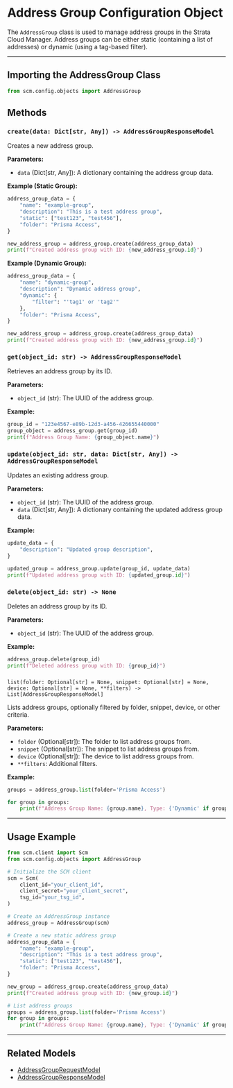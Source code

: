 # Address Group Configuration Object

The `AddressGroup` class is used to manage address groups in the Strata Cloud Manager. Address groups can be either
static (containing a list of addresses) or dynamic (using a tag-based filter).

---

## Importing the AddressGroup Class

<div class="termy">

<!-- termynal -->

```python
from scm.config.objects import AddressGroup
```

</div>

## Methods

### `create(data: Dict[str, Any]) -> AddressGroupResponseModel`

Creates a new address group.

**Parameters:**

- `data` (Dict[str, Any]): A dictionary containing the address group data.

**Example (Static Group):**

<div class="termy">

<!-- termynal -->

```python
address_group_data = {
    "name": "example-group",
    "description": "This is a test address group",
    "static": ["test123", "test456"],
    "folder": "Prisma Access",
}

new_address_group = address_group.create(address_group_data)
print(f"Created address group with ID: {new_address_group.id}")
```

</div>


**Example (Dynamic Group):**

<div class="termy">

<!-- termynal -->

```python
address_group_data = {
    "name": "dynamic-group",
    "description": "Dynamic address group",
    "dynamic": {
        "filter": "'tag1' or 'tag2'"
    },
    "folder": "Prisma Access",
}

new_address_group = address_group.create(address_group_data)
print(f"Created address group with ID: {new_address_group.id}")
```

</div>

### `get(object_id: str) -> AddressGroupResponseModel`

Retrieves an address group by its ID.

**Parameters:**

- `object_id` (str): The UUID of the address group.

**Example:**

<div class="termy">

<!-- termynal -->

```python
group_id = "123e4567-e89b-12d3-a456-426655440000"
group_object = address_group.get(group_id)
print(f"Address Group Name: {group_object.name}")
```

</div>

### `update(object_id: str, data: Dict[str, Any]) -> AddressGroupResponseModel`

Updates an existing address group.

**Parameters:**

- `object_id` (str): The UUID of the address group.
- `data` (Dict[str, Any]): A dictionary containing the updated address group data.

**Example:**

<div class="termy">

<!-- termynal -->

```python
update_data = {
    "description": "Updated group description",
}

updated_group = address_group.update(group_id, update_data)
print(f"Updated address group with ID: {updated_group.id}")
```

</div>

### `delete(object_id: str) -> None`

Deletes an address group by its ID.

**Parameters:**

- `object_id` (str): The UUID of the address group.

**Example:**

<div class="termy">

<!-- termynal -->

```python
address_group.delete(group_id)
print(f"Deleted address group with ID: {group_id}")
```

</div>

###

`list(folder: Optional[str] = None, snippet: Optional[str] = None, device: Optional[str] = None, **filters) -> List[AddressGroupResponseModel]`

Lists address groups, optionally filtered by folder, snippet, device, or other criteria.

**Parameters:**

- `folder` (Optional[str]): The folder to list address groups from.
- `snippet` (Optional[str]): The snippet to list address groups from.
- `device` (Optional[str]): The device to list address groups from.
- `**filters`: Additional filters.

**Example:**

<div class="termy">

<!-- termynal -->

```python
groups = address_group.list(folder='Prisma Access')

for group in groups:
    print(f"Address Group Name: {group.name}, Type: {'Dynamic' if group.dynamic else 'Static'}")
```

</div>


---

## Usage Example

<div class="termy">

<!-- termynal -->

```python
from scm.client import Scm
from scm.config.objects import AddressGroup

# Initialize the SCM client
scm = Scm(
    client_id="your_client_id",
    client_secret="your_client_secret",
    tsg_id="your_tsg_id",
)

# Create an AddressGroup instance
address_group = AddressGroup(scm)

# Create a new static address group
address_group_data = {
    "name": "example-group",
    "description": "This is a test address group",
    "static": ["test123", "test456"],
    "folder": "Prisma Access",
}

new_group = address_group.create(address_group_data)
print(f"Created address group with ID: {new_group.id}")

# List address groups
groups = address_group.list(folder='Prisma Access')
for group in groups:
    print(f"Address Group Name: {group.name}, Type: {'Dynamic' if group.dynamic else 'Static'}")
```

</div>


---

## Related Models

- [AddressGroupRequestModel](../../models/objects/address_group_models.md#addressgrouprequestmodel)
- [AddressGroupResponseModel](../../models/objects/address_group_models.md#addressgroupresponsemodel)
